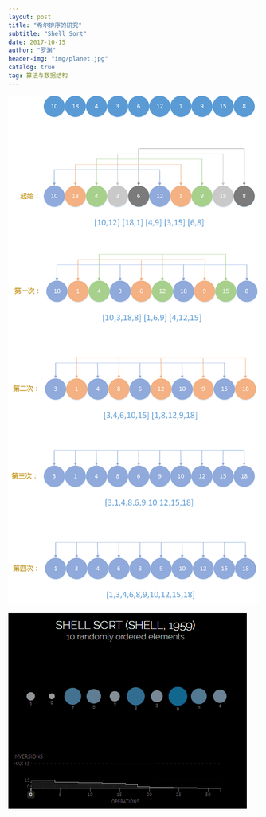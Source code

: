 ```yaml
---
layout: post
title: "希尔排序的研究"
subtitle: "Shell Sort"
date: 2017-10-15
author: "罗渊"
header-img: "img/planet.jpg"
catalog: true
tag: 算法与数据结构  
---
```


![shellSort](img/picture/shellsort.png)

![shellsort](img/gif/shellsort.gif)
